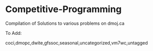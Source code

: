 # Competitive-Programming
Compilation of Solutions to various problems on dmoj.ca

To Add:

coci,dmopc,dwite,gfssoc,seasonal,uncategorized,vm7wc,untagged
